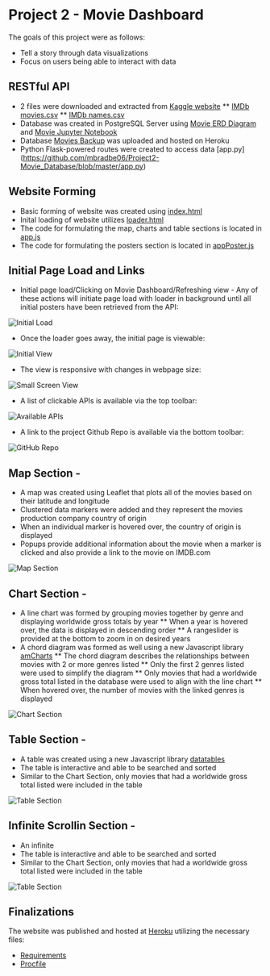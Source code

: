 # Project 2 - Movie Dashboard

The goals of this project were as follows:
* Tell a story through data visualizations
* Focus on users being able to interact with data

## RESTful API

* 2 files were downloaded and extracted from [Kaggle website](https://www.kaggle.com/stefanoleone992/imdb-extensive-dataset)
** [IMDb movies.csv](https://www.kaggle.com/stefanoleone992/imdb-extensive-dataset?select=IMDb+movies.csv)
** [IMDb names.csv](https://www.kaggle.com/stefanoleone992/imdb-extensive-dataset?select=IMDb+names.csv)
* Database was created in PostgreSQL Server using [Movie ERD Diagram](https://github.com/mbradbe06/Project2-Movie_Database/blob/master/Full%20Movie%20ERD%20Diagram.pdf) and [Movie Jupyter Notebook](https://github.com/mbradbe06/Project2-Movie_Database/blob/master/project2.ipynb)
* Database [Movies Backup](https://github.com/mbradbe06/Project2-Movie_Database/blob/master/movies%20backup) was uploaded and hosted on Heroku
* Python Flask-powered routes were created to access data [app.py] (https://github.com/mbradbe06/Project2-Movie_Database/blob/master/app.py)

## Website Forming

* Basic forming of website was created using [index.html](https://github.com/mbradbe06/Project2-Movie_Database/blob/master/templates/index.html)
* Inital loading of website utilizes [loader.html](https://github.com/mbradbe06/Project2-Movie_Database/blob/master/static/images/loader.html)
* The code for formulating the map, charts and table sections is located in [app.js](https://github.com/mbradbe06/Project2-Movie_Database/blob/master/static/js/app.js)
* The code for formulating the posters section is located in [appPoster.js](https://github.com/mbradbe06/Project2-Movie_Database/blob/master/static/js/appPoster.js)

## Initial Page Load and Links

* Initial page load/Clicking on Movie Dashboard/Refreshing view - Any of these actions will initiate page load with loader in background until all initial posters have been retrieved from the API:

![Initial Load](images/Loader_and_Refresh.gif)

* Once the loader goes away, the initial page is viewable:

![Initial View](images/Initial_Load.gif)

* The view is responsive with changes in webpage size:

![Small Screen View](images/Small_Screen_View.gif)

* A list of clickable APIs is available via the top toolbar:

![Available APIs](images/Available_APIs.gif)

* A link to the project Github Repo is available via the bottom toolbar:

![GitHub Repo](images/Github_link.gif)

## Map Section -

* A map was created using Leaflet that plots all of the movies based on their latitude and longitude
* Clustered data markers were added and they represent the movies production company country of origin
* When an individual marker is hovered over, the country of origin is displayed
* Popups provide additional information about the movie when a marker is clicked and also provide a link to the movie on IMDB.com

![Map Section](images/Map_View.gif)

## Chart Section -

* A line chart was formed by grouping movies together by genre and displaying worldwide gross totals by year
** When a year is hovered over, the data is displayed in descending order
** A rangeslider is provided at the bottom to zoom in on desired years
* A chord diagram was formed as well using a new Javascript library [amCharts](https://www.amcharts.com/demos/chord-diagram/)
** The chord diagram describes the relationships between movies with 2 or more genres listed
** Only the first 2 genres listed were used to simplify the diagram 
** Only movies that had a worldwide gross total listed in the database were used to align with the line chart
** When hovered over, the number of movies with the linked genres is displayed

![Chart Section](images/Chart_View.gif)

## Table Section -

* A table was created using a new Javascript library [datatables](https://datatables.net/)
* The table is interactive and able to be searched and sorted
* Similar to the Chart Section, only movies that had a worldwide gross total listed were included in the table

![Table Section](images/Table_View.gif)

## Infinite Scrollin Section -

* An infinite 
* The table is interactive and able to be searched and sorted
* Similar to the Chart Section, only movies that had a worldwide gross total listed were included in the table

![Table Section](images/Infinite_Scroll_View.gif)

## Finalizations

The website was published and hosted at [Heroku](https://trackrun82-movies.herokuapp.com/) utilizing the necessary files:
* [Requirements](https://github.com/mbradbe06/Project2-Movie_Database/blob/master/requirements.txt)
* [Procfile](https://github.com/mbradbe06/Project2-Movie_Database/blob/master/Procfile)



